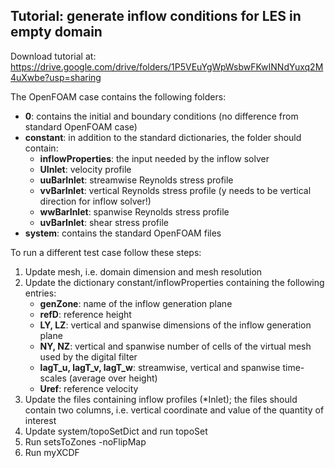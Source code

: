 ## Tutorial: generate inflow conditions for LES in empty domain
Download tutorial at: https://drive.google.com/drive/folders/1P5VEuYgWpWsbwFKwINNdYuxq2M4uXwbe?usp=sharing

The OpenFOAM case contains the following folders:
  - **0**: contains the initial and boundary conditions (no difference from standard OpenFOAM case)
  - **constant**: in addition to the standard dictionaries, the folder should contain:
      - **inflowProperties**: the input needed by the inflow solver 
      - **UInlet**: velocity profile
      - **uuBarInlet**: streamwise Reynolds stress profile
      - **vvBarInlet**: vertical Reynolds stress profile (y needs to be vertical direction for inflow solver!)
      - **wwBarInlet**: spanwise Reynolds stress profile
      - **uvBarInlet**: shear stress profile
  - **system**: contains the standard OpenFOAM files
  
To run a different test case follow these steps:
  1. Update mesh, i.e. domain dimension and mesh resolution
  2. Update the dictionary constant/inflowProperties containing the following entries:
      - **genZone**: name of the inflow generation plane
      - **refD**: reference height
      - **LY, LZ**: vertical and spanwise dimensions of the inflow generation plane
      - **NY, NZ**: vertical and spanwise number of cells of the virtual mesh used by the digital filter
      - **lagT_u, lagT_v, lagT_w**: streamwise, vertical and spanwise time-scales (average over height)
      - **Uref**: reference velocity
  3. Update the files containing inflow profiles (*Inlet); the files should contain two columns, i.e. vertical coordinate and value of the quantity of interest
  4. Update system/topoSetDict and run topoSet
  5. Run setsToZones -noFlipMap
  6. Run myXCDF
     
